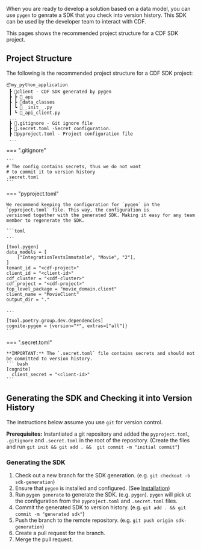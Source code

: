 When you are ready to develop a solution based on a data model, you can use `pygen` to genrate a SDK that you check
into version history. This SDK can be used by the developer team to interact with CDF.

This pages shows the recommended project structure for a CDF SDK project.

## Project Structure

The following is the recommended project structure for a CDF SDK project:
```
📦my_python_application
 ┣ 📂client - CDF SDK generated by pygen
 ┣ ┣ 📂_api
 ┣ ┣ 📂data_classes
 ┃ ┗ 📜__init__.py
 ┃ ┗ 📜_api_client.py
 ...
 ┣ 📜.gitignore - Git ignore file
 ┣ 📜.secret.toml -Secret configuration.
 ┣ 📜pyproject.toml - Project configuration file
 ...
```

=== ".gitignore"

    ```
    # The config contains secrets, thus we do not want
    # to commit it to version history
    .secret.toml
    ```


=== "pyproject.toml"

    We recommend keeping the configuration for `pygen` in the `pyproject.toml` file. This way, the configuration is
    versioned together with the generated SDK. Making it easy for any team member to regenerate the SDK.

    ```toml
    ...

    [tool.pygen]
    data_models = [
        ["IntegrationTestsImmutable", "Movie", "2"],
    ]
    tenant_id = "<cdf-project>"
    client_id = "<client-id>"
    cdf_cluster = "<cdf-cluster>"
    cdf_project = "<cdf-project>"
    top_level_package = "movie_domain.client"
    client_name = "MovieClient"
    output_dir = "."

    ...

    [tool.poetry.group.dev.dependencies]
    cognite-pygen = {version="*", extras=["all"]}
    ```

=== ".secret.toml"

    **IMPORTANT:** The `.secret.toml` file contains secrets and should not be committed to version history.
    ``` bash
    [cognite]
      client_secret = "<client-id>"
    ```

## Generating the SDK and Checking it into Version History

The instructions below assume you use `git` for version control.

**Prerequisites:** Instantiated a git repository and added the `pyproject.toml`, `.gitignore` and `.secret.toml`
in the root of the repository. (Create the files and run `git init && git add . &&  git commit -m "initial commit"`)

### Generating the SDK
1. Check out a new branch for the SDK generation. (e.g. `git checkout -b sdk-generation`)
2. Ensure that `pygen` is installed and configured. (See [Installation](#installation))
3. Run `pygen generate` to generate the SDK. (e.g. `pygen`). `pygen` will pick ut the configuration from the
   `pyproject.toml` and `.secret.toml` files.
4. Commit the generated SDK to version history. (e.g. `git add . && git commit -m "generated sdk"`)
5. Push the branch to the remote repository. (e.g. `git push origin sdk-generation`)
6. Create a pull request for the branch.
7. Merge the pull request.
